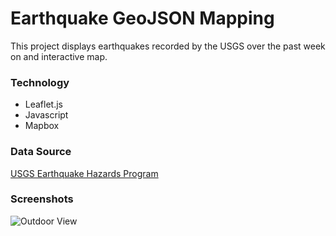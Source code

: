 # Earthquake GeoJSON Mapping

This project displays earthquakes recorded by the USGS over the past week on and interactive map.

### Technology

- Leaflet.js
- Javascript
- Mapbox

### Data Source

[USGS Earthquake Hazards Program](https://earthquake.usgs.gov/earthquakes/feed/v1.0/geojson.php)

### Screenshots

![Outdoor View](static/Images/ss.png)
